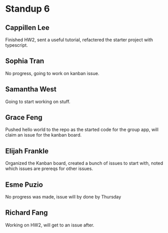 # Standup 6
## Cappillen Lee
Finished HW2, sent a useful tutorial, refactered the starter project with typescript.
## Sophia Tran
No progress, going to work on kanban issue.
## Samantha West
Going to start working on stuff.
## Grace Feng
Pushed hello world to the repo as the started code for the group app, will claim an issue for the kanban board.
## Elijah Frankle
Organized the Kanban board, created a bunch of issues to start with, noted which issues are prereqs for other issues.
## Esme Puzio
No progress was made, issue will by done by Thursday
## Richard Fang
Working on HW2, will get to an issue after.
